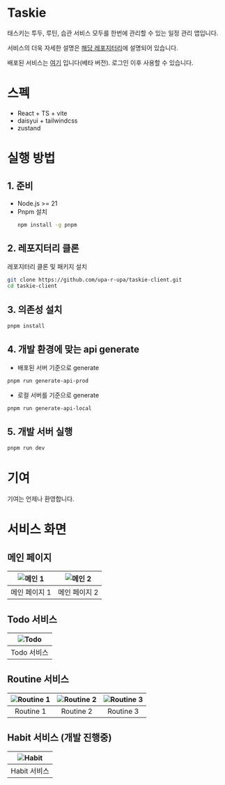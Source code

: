 # Taskie

태스키는 투두, 루틴, 습관 서비스 모두를 한번에 관리할 수 있는 일정 관리 앱입니다.

서비스의 더욱 자세한 설명은 [해당 레포지터리](https://github.com/upa-r-upa/taskie-backend)에 설명되어 있습니다.

배포된 서비스는 [여기](https://taskie.upa-r-upa.com/login) 입니다(베타 버전). 로그인 이후 사용할 수 있습니다.

# 스펙

- React + TS + vite
- daisyui + tailwindcss
- zustand

# 실행 방법

## 1. 준비

- Node.js >= 21 
- Pnpm 설치
    ```bash
    npm install -g pnpm
    ```

## 2. 레포지터리 클론

레포지터리 클론 및 패키지 설치

```bash
git clone https://github.com/upa-r-upa/taskie-client.git
cd taskie-client
```

## 3. 의존성 설치

```bash
pnpm install
```

## 4. 개발 환경에 맞는 api generate

- 배포된 서버 기준으로 generate

```bash
pnpm run generate-api-prod
```

- 로컬 서버를 기준으로 generate

```bash
pnpm run generate-api-local
```

## 5. 개발 서버 실행


```bash
pnpm run dev
```

# 기여

기여는 언제나 환영합니다.


# 서비스 화면

## 메인 페이지

| ![메인 1](https://github.com/user-attachments/assets/11dd99ed-f31b-4f24-af71-1fc9af9bb99e) | ![메인 2](https://github.com/user-attachments/assets/67314baf-015a-4720-b13c-505625f76b12) |
| :----------------------------------------------------------------------------------------: | :----------------------------------------------------------------------------------------: |
|                                       메인 페이지 1                                        |                                       메인 페이지 2                                        |

## Todo 서비스

| ![Todo](https://github.com/user-attachments/assets/0dc7628b-6d9b-4bf6-9beb-8a448b1cb3cd)|
| :--------------------------------------------------------------------------------------: |
|                                       Todo 서비스                                        |

## Routine 서비스
| ![Routine 1](https://github.com/user-attachments/assets/c0032cf2-ea05-4c28-8152-8a16cc8812ae) | ![Routine 2](https://github.com/user-attachments/assets/793e0bdf-c553-4b8b-98ec-93a4673bafb6) | ![Routine 3](https://github.com/user-attachments/assets/821949cc-1fc0-4e42-b406-db5d962acd6b) |
| :-----------------------------------------------: | :-----------------------------------------------: | :-----------------------------------------------: |
| Routine 1 | Routine 2 | Routine 3 |




## Habit 서비스 (개발 진행중)

| ![Habit](https://github.com/user-attachments/assets/12026dfe-0243-4df1-8d91-501dcbc52b66) |
| :---------------------------------------------------------------------------------------: |
|                                       Habit 서비스                                        |

